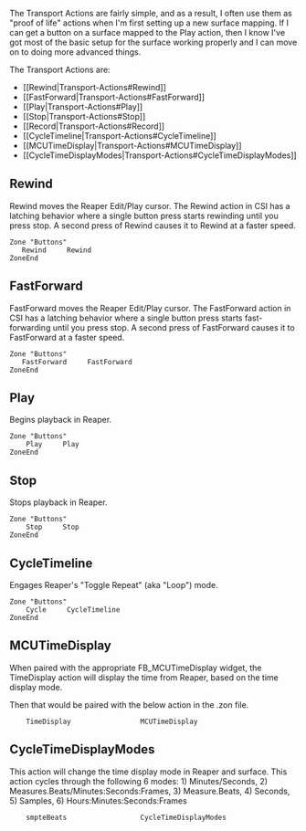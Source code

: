 The Transport Actions are fairly simple, and as a result, I often use them as "proof of life" actions when I'm first setting up a new surface mapping. If I can get a button on a surface mapped to the Play action, then I know I've got most of the basic setup for the surface working properly and I can move on to doing more advanced things. 

The Transport Actions are:
* [[Rewind|Transport-Actions#Rewind]]
* [[FastForward|Transport-Actions#FastForward]]
* [[Play|Transport-Actions#Play]]
* [[Stop|Transport-Actions#Stop]]
* [[Record|Transport-Actions#Record]]
* [[CycleTimeline|Transport-Actions#CycleTimeline]]
* [[MCUTimeDisplay|Transport-Actions#MCUTimeDisplay]]
* [[CycleTimeDisplayModes|Transport-Actions#CycleTimeDisplayModes]]

## Rewind
Rewind moves the Reaper Edit/Play cursor. The Rewind action in CSI has a latching behavior where a single button press starts rewinding until you press stop. A second press of Rewind causes it to Rewind at a faster speed. 

```
Zone "Buttons"
   Rewind     Rewind
ZoneEnd
```

## FastForward
FastForward moves the Reaper Edit/Play cursor. The FastForward action in CSI has a latching behavior where a single button press starts fast-forwarding until you press stop. A second press of FastForward causes it to FastForward at a faster speed. 

```
Zone "Buttons"
   FastForward     FastForward
ZoneEnd
```

## Play
Begins playback in Reaper.

```
Zone "Buttons"
    Play     Play
ZoneEnd
```

## Stop
Stops playback in Reaper.

```
Zone "Buttons"
    Stop     Stop
ZoneEnd
```

## CycleTimeline
Engages Reaper's "Toggle Repeat" (aka "Loop") mode.

```
Zone "Buttons"
    Cycle     CycleTimeline
ZoneEnd
```

## MCUTimeDisplay
When paired with the appropriate FB_MCUTimeDisplay widget, the TimeDisplay action will display the time from Reaper, based on the time display mode.

Then that would be paired with the below action in the .zon file.
```
    TimeDisplay                 MCUTimeDisplay
```

## CycleTimeDisplayModes
This action will change the time display mode in Reaper and surface. This action cycles through the following 6 modes: 1) Minutes/Seconds, 2) Measures.Beats/Minutes:Seconds:Frames, 3) Measure.Beats, 4) Seconds, 5) Samples, 6) Hours:Minutes:Seconds:Frames

```
    smpteBeats                  CycleTimeDisplayModes
```
